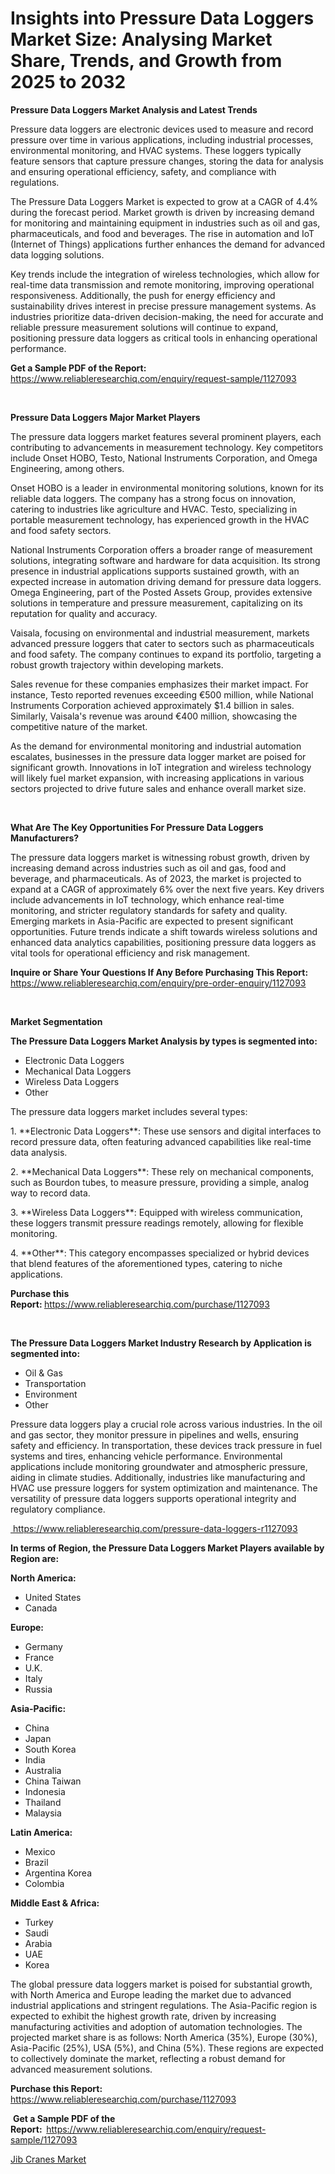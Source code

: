 <p><h1>Insights into Pressure Data Loggers Market Size: Analysing Market Share, Trends, and Growth from 2025 to 2032</h1></p><p><strong>Pressure Data Loggers Market Analysis and Latest Trends</strong></p>
<p><p>Pressure data loggers are electronic devices used to measure and record pressure over time in various applications, including industrial processes, environmental monitoring, and HVAC systems. These loggers typically feature sensors that capture pressure changes, storing the data for analysis and ensuring operational efficiency, safety, and compliance with regulations.</p><p>The Pressure Data Loggers Market is expected to grow at a CAGR of 4.4% during the forecast period. Market growth is driven by increasing demand for monitoring and maintaining equipment in industries such as oil and gas, pharmaceuticals, and food and beverages. The rise in automation and IoT (Internet of Things) applications further enhances the demand for advanced data logging solutions.</p><p>Key trends include the integration of wireless technologies, which allow for real-time data transmission and remote monitoring, improving operational responsiveness. Additionally, the push for energy efficiency and sustainability drives interest in precise pressure management systems. As industries prioritize data-driven decision-making, the need for accurate and reliable pressure measurement solutions will continue to expand, positioning pressure data loggers as critical tools in enhancing operational performance.</p></p>
<p><strong>Get a Sample PDF of the Report:&nbsp;</strong> <a href="https://www.reliableresearchiq.com/enquiry/request-sample/1127093?utm_campaign=2251&utm_medium=2&utm_source=Github&utm_content=ia&utm_term=21022025&utm_id=pressure-data-loggers">https://www.reliableresearchiq.com/enquiry/request-sample/1127093</a></p>
<p>&nbsp;</p>
<p><strong>Pressure Data Loggers Major Market Players</strong></p>
<p><p>The pressure data loggers market features several prominent players, each contributing to advancements in measurement technology. Key competitors include Onset HOBO, Testo, National Instruments Corporation, and Omega Engineering, among others.</p><p>Onset HOBO is a leader in environmental monitoring solutions, known for its reliable data loggers. The company has a strong focus on innovation, catering to industries like agriculture and HVAC. Testo, specializing in portable measurement technology, has experienced growth in the HVAC and food safety sectors.</p><p>National Instruments Corporation offers a broader range of measurement solutions, integrating software and hardware for data acquisition. Its strong presence in industrial applications supports sustained growth, with an expected increase in automation driving demand for pressure data loggers. Omega Engineering, part of the Posted Assets Group, provides extensive solutions in temperature and pressure measurement, capitalizing on its reputation for quality and accuracy.</p><p>Vaisala, focusing on environmental and industrial measurement, markets advanced pressure loggers that cater to sectors such as pharmaceuticals and food safety. The company continues to expand its portfolio, targeting a robust growth trajectory within developing markets.</p><p>Sales revenue for these companies emphasizes their market impact. For instance, Testo reported revenues exceeding €500 million, while National Instruments Corporation achieved approximately $1.4 billion in sales. Similarly, Vaisala's revenue was around €400 million, showcasing the competitive nature of the market.</p><p>As the demand for environmental monitoring and industrial automation escalates, businesses in the pressure data logger market are poised for significant growth. Innovations in IoT integration and wireless technology will likely fuel market expansion, with increasing applications in various sectors projected to drive future sales and enhance overall market size.</p></p>
<p>&nbsp;</p>
<p><strong>What Are The Key Opportunities For Pressure Data Loggers Manufacturers?</strong></p>
<p><p>The pressure data loggers market is witnessing robust growth, driven by increasing demand across industries such as oil and gas, food and beverage, and pharmaceuticals. As of 2023, the market is projected to expand at a CAGR of approximately 6% over the next five years. Key drivers include advancements in IoT technology, which enhance real-time monitoring, and stricter regulatory standards for safety and quality. Emerging markets in Asia-Pacific are expected to present significant opportunities. Future trends indicate a shift towards wireless solutions and enhanced data analytics capabilities, positioning pressure data loggers as vital tools for operational efficiency and risk management.</p></p>
<p><strong>Inquire or Share Your Questions If Any Before Purchasing This Report:</strong> <a href="https://www.reliableresearchiq.com/enquiry/pre-order-enquiry/1127093?utm_campaign=2251&utm_medium=2&utm_source=Github&utm_content=ia&utm_term=21022025&utm_id=pressure-data-loggers">https://www.reliableresearchiq.com/enquiry/pre-order-enquiry/1127093</a></p>
<p>&nbsp;</p>
<p><strong>Market Segmentation</strong></p>
<p><strong>The Pressure Data Loggers Market Analysis by types is segmented into:</strong></p>
<p><ul><li>Electronic Data Loggers</li><li>Mechanical Data Loggers</li><li>Wireless Data Loggers</li><li>Other</li></ul></p>
<p><p>The pressure data loggers market includes several types: </p><p>1. **Electronic Data Loggers**: These use sensors and digital interfaces to record pressure data, often featuring advanced capabilities like real-time data analysis.</p><p>2. **Mechanical Data Loggers**: These rely on mechanical components, such as Bourdon tubes, to measure pressure, providing a simple, analog way to record data.</p><p>3. **Wireless Data Loggers**: Equipped with wireless communication, these loggers transmit pressure readings remotely, allowing for flexible monitoring.</p><p>4. **Other**: This category encompasses specialized or hybrid devices that blend features of the aforementioned types, catering to niche applications.</p></p>
<p><strong>Purchase this Report:&nbsp;</strong><a href="https://www.reliableresearchiq.com/purchase/1127093?utm_campaign=2251&utm_medium=2&utm_source=Github&utm_content=ia&utm_term=21022025&utm_id=pressure-data-loggers">https://www.reliableresearchiq.com/purchase/1127093</a></p>
<p>&nbsp;</p>
<p><strong>The Pressure Data Loggers Market Industry Research by Application is segmented into:</strong></p>
<p><ul><li>Oil & Gas</li><li>Transportation</li><li>Environment</li><li>Other</li></ul></p>
<p><p>Pressure data loggers play a crucial role across various industries. In the oil and gas sector, they monitor pressure in pipelines and wells, ensuring safety and efficiency. In transportation, these devices track pressure in fuel systems and tires, enhancing vehicle performance. Environmental applications include monitoring groundwater and atmospheric pressure, aiding in climate studies. Additionally, industries like manufacturing and HVAC use pressure loggers for system optimization and maintenance. The versatility of pressure data loggers supports operational integrity and regulatory compliance.</p></p>
<p><a href="https://www.reliableresearchiq.com/pressure-data-loggers-r1127093?utm_campaign=2251&utm_medium=2&utm_source=Github&utm_content=ia&utm_term=21022025&utm_id=pressure-data-loggers">&nbsp;https://www.reliableresearchiq.com/pressure-data-loggers-r1127093</a></p>
<p><strong>In terms of Region, the Pressure Data Loggers Market Players available by Region are:</strong></p>
<p>
    <p> <strong> North America: </strong>
        <ul>
            <li>United States</li>
            <li>Canada</li>
        </ul>
        </p> 
    <p> <strong> Europe: </strong>
        <ul>
            <li>Germany</li>
            <li>France</li>
            <li>U.K.</li>
            <li>Italy</li>
            <li>Russia</li>
        </ul>
        </p> 
    <p> <strong> Asia-Pacific: </strong>
        <ul>
            <li>China</li>
            <li>Japan</li>
            <li>South Korea</li>
            <li>India</li>
            <li>Australia</li>
            <li>China Taiwan</li>
            <li>Indonesia</li>
            <li>Thailand</li>
            <li>Malaysia</li>
        </ul>
        </p> 
    <p> <strong> Latin America: </strong>
        <ul>
            <li>Mexico</li>
            <li>Brazil</li>
            <li>Argentina Korea</li>
            <li>Colombia</li>
        </ul>
        </p> 
    <p> <strong> Middle East & Africa: </strong>
        <ul>
            <li>Turkey</li>
            <li>Saudi</li>
            <li>Arabia</li>
            <li>UAE</li>
            <li>Korea</li>
        </ul>
    </p>
    </p>
<p><p>The global pressure data loggers market is poised for substantial growth, with North America and Europe leading the market due to advanced industrial applications and stringent regulations. The Asia-Pacific region is expected to exhibit the highest growth rate, driven by increasing manufacturing activities and adoption of automation technologies. The projected market share is as follows: North America (35%), Europe (30%), Asia-Pacific (25%), USA (5%), and China (5%). These regions are expected to collectively dominate the market, reflecting a robust demand for advanced measurement solutions.</p></p>
<p><strong>Purchase this Report: </strong><a href="https://www.reliableresearchiq.com/purchase/1127093?utm_campaign=2251&utm_medium=2&utm_source=Github&utm_content=ia&utm_term=21022025&utm_id=pressure-data-loggers">https://www.reliableresearchiq.com/purchase/1127093</a></p>
<p>&nbsp;<strong>Get a Sample PDF of the Report:&nbsp;&nbsp;</strong><a href="https://www.reliableresearchiq.com/enquiry/request-sample/1127093?utm_campaign=2251&utm_medium=2&utm_source=Github&utm_content=ia&utm_term=21022025&utm_id=pressure-data-loggers">https://www.reliableresearchiq.com/enquiry/request-sample/1127093</a></p>
<p><strong></strong></p>
<p><p><a href="https://github.com/AngelaWalsh696/Market-Research-Report-List-1/blob/main/jib-cranes-market.md?utm_campaign=2251&utm_medium=2&utm_source=Github&utm_content=ia&utm_term=21022025&utm_id=pressure-data-loggers">Jib Cranes Market</a></p></p>